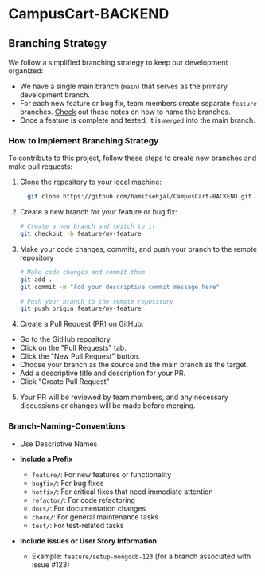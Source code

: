 # CampusCart-BACKEND

## Branching Strategy

We follow a simplified branching strategy to keep our development organized:

- We have a single main branch (`main`) that serves as the primary development branch.
- For each new feature or bug fix, team members create separate `feature` branches. [Check](#Branch-Naming-Conventions) out these notes on how to name the branches.
- Once a feature is complete and tested, it is `merged` into the main branch.

### How to implement Branching Strategy

To contribute to this project, follow these steps to create new branches and make pull requests:

1. Clone the repository to your local machine:
   ```bash
     git clone https://github.com/hamitsehjal/CampusCart-BACKEND.git
   ```
2. Create a new branch for your feature or bug fix:
   ```bash
   # Create a new branch and switch to it
   git checkout -b feature/my-feature
   ```
3. Make your code changes, commits, and push your branch to the remote repository
   ```bash
   # Make code changes and commit them
   git add .
   git commit -m "Add your descriptive commit message here"

   # Push your branch to the remote repository
   git push origin feature/my-feature
   ```

4. Create a Pull Request (PR) on GitHub:
  - Go to the GitHub repository.
  - Click on the "Pull Requests" tab.
  - Click the "New Pull Request" button.
  - Choose your branch as the source and the main branch as the target.
  - Add a descriptive title and description for your PR.
  - Click "Create Pull Request"

5. Your PR will be reviewed by team members, and any necessary discussions or changes will be made before merging.


### Branch-Naming-Conventions

- Use Descriptive Names

- **Include a Prefix**
  - `feature/`: For new features or functionality
  - `bugfix/`: For bug fixes
  - `hotfix/`: For critical fixes that need immediate attention
  - `refactor/`: For code refactoring
  - `docs/`: For documentation changes
  - `chore/`: For general maintenance tasks
  - `test/`: For test-related tasks

- **Include issues or User Story Information**
  - Example: `feature/setup-mongodb-123` (for a branch associated with issue #123)

